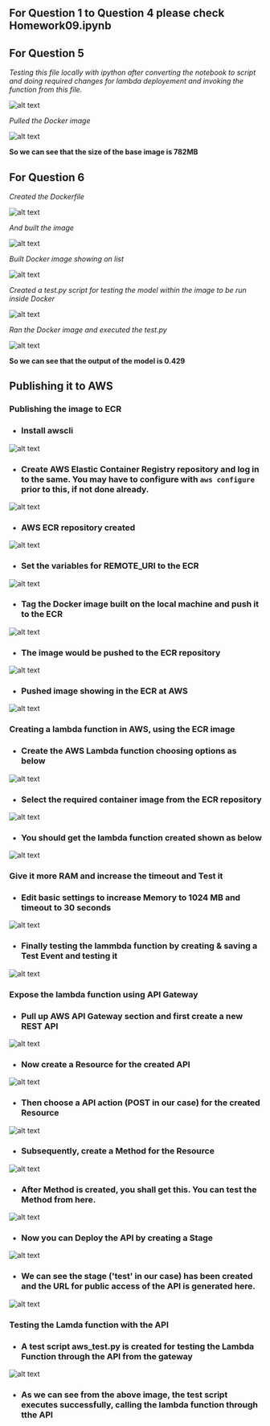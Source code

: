 ## For Question 1 to Question 4 please check Homework09.ipynb ##


## For Question 5 ##

*Testing this file locally with ipython after converting the notebook to script and doing required changes for lambda deployement and invoking the function from this file.*

![alt text](images/image.png)

*Pulled the Docker image*

![alt text](images/image-1.png)

**So we can see that the size of the base image is 782MB**

## For Question 6 ##

*Created the Dockerfile*

![alt text](images/my_Dockerfile_snapshot.jpg)

*And built the image*

![alt text](images/creating_docker_image.jpg)

*Built Docker image showing on list*

![alt text](images/image-5.png)

*Created a test.py script for testing the model within the image to be run inside Docker*

![alt text](images/image-4.png)

*Ran the Docker image and executed the test.py*

![alt text](images/test_script_run.jpg)

**So we can see that the output of the model is 0.429**



## Publishing it to AWS ##

 ### Publishing the image to ECR ###

 - ### Install awscli ###

 ![alt text](images/install-awscli.jpg)

 - ### Create AWS Elastic Container Registry repository and log in to the same. You may have to configure with ```aws configure``` prior to this, if not done already. ###

 ![alt text](<images/create ECR repo and login to that.jpg>)

 - ### AWS ECR repository created ###

 ![alt text](images/aws-repo-screenshot.jpg)

 - ### Set the variables for REMOTE_URI to the ECR ###

 ![alt text](images/REMOTE_URI_SET.jpg)

 - ### Tag the Docker image built on the local machine and push it to the ECR ###

 ![alt text](images/REMOTE_URI_SET_TAGGING_PUSH.jpg)

 - ### The image would be pushed to the ECR repository ### 
 
 ![alt text](<images/TAGGING IMAGE AND PUSHING TO ECR.jpg>)

 - ### Pushed image showing in the ECR at AWS ###

 ![alt text](<images/Image pushed to ECR.jpg>)



 ### Creating a lambda function in AWS, using the ECR image ###
 
 - ### Create the AWS Lambda function choosing options as below ###

 ![alt text](<images/finally create the lambda function.jpg>)

 - ### Select the required container image from the ECR repository ### 

 ![alt text](<images/select container image from ECR.jpg>)

 - ### You should get the lambda function created shown as below ###

 ![alt text](<images/successfully created lambda function.jpg>)



 ### Give it more RAM and increase the timeout and Test it ###

 - ### Edit basic settings to increase Memory to 1024 MB and timeout to 30 seconds ###

 ![alt text](<images/Increased RAM and time out duration.jpg>)

 - ### Finally testing the lammbda function by creating & saving a Test Event and testing it ###

 ![alt text](<images/lambda function test and result.jpg>)


 ### Expose the lambda function using API Gateway ###

 - ### Pull up AWS API Gateway section and first create a new REST API ###

 ![alt text](<images/Creating REST API.jpg>)
 
 - ### Now create a Resource for the created API ###

 ![alt text](<images/creating resource for API.jpg>)

 - ### Then choose a API action (POST in our case) for the created Resource ###

 ![alt text](<images/creating method for created resource.jpg>)

 - ### Subsequently, create a Method for the Resource ###

 ![alt text](<images/creating method for created resources.jpg>)

 - ### After Method is created, you shall get this. You can test the Method from here. ###

 ![alt text](<images/API Gateway (method created for resourse ).jpg>)

 - ### Now you can Deploy the API by creating a Stage ###

 ![alt text](<images/deploying the API.jpg>)

 - ### We can see the stage ('test' in our case) has been created and the URL for public access of the API is generated here. ###

 ![alt text](<images/api gateway stage created with public url.jpg>)



 ### Testing the Lamda function with the API ###

 - ### A test script aws_test.py is created for testing the Lambda Function through the API from the gateway ###

 ![alt text](<images/final test script to test the lambda function through API gateway.jpg>)

 - ### As we can see from the above image, the test script executes successfully, calling the lambda function through tthe API ###



